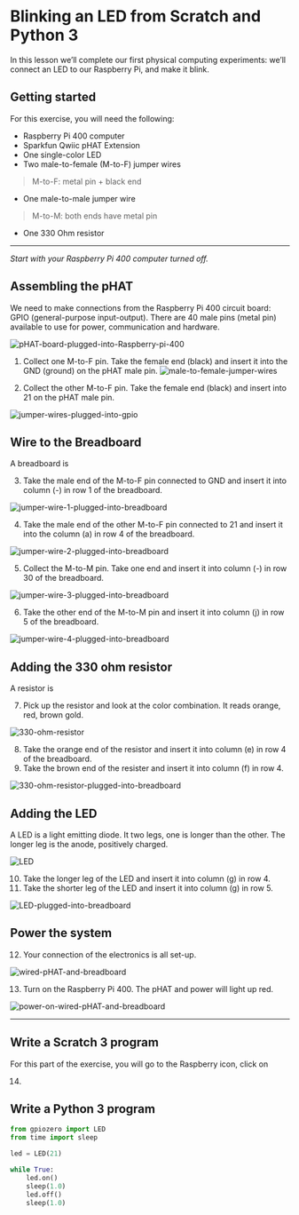 # Blinking an LED from Scratch and Python 3

In this lesson we’ll complete our first physical computing experiments: we’ll connect an LED to our Raspberry Pi, and make it blink.

## Getting started
For this exercise, you will need the following:
* Raspberry Pi 400 computer
* Sparkfun Qwiic pHAT Extension
* One single-color LED
* Two male-to-female (M-to-F) jumper wires

> M-to-F: metal pin + black end

* One male-to-male jumper wire

> M-to-M: both ends have metal pin

* One 330 Ohm resistor

---

*Start with your Raspberry Pi 400 computer turned off.*

## Assembling the pHAT

We need to make connections from the Raspberry Pi 400 circuit board: GPIO (general-purpose input-output).
There are 40 male pins (metal pin) available to use for power, communication and hardware.

![pHAT-board-plugged-into-Raspberry-pi-400](images/01-gpio-board.png)

1. Collect one M-to-F pin. Take the female end (black) and insert it into the GND (ground) on the pHAT male pin.
![male-to-female-jumper-wires](images/02-male-to-female.png)

2. Collect the other M-to-F pin. Take the female end (black) and insert into 21 on the pHAT male pin.

![jumper-wires-plugged-into-gpio](images/03-jumper-wires-gpio.png)

## Wire to the Breadboard

A breadboard is 

3. Take the male end of the M-to-F pin connected to GND and insert it into column (-) in row 1 of the breadboard.

![jumper-wire-1-plugged-into-breadboard](images/04-male-end-1-breadboard.png)

4. Take the male end of the other M-to-F pin connected to 21 and insert it into the column (a) in row 4 of the breadboard.

![jumper-wire-2-plugged-into-breadboard](images/05-male-end-2-breadboard.png)

5. Collect the M-to-M pin. Take one end and insert it into column (-) in row 30 of the breadboard.

![jumper-wire-3-plugged-into-breadboard](images/06-male-end-3-breadboard.png)

6. Take the other end of the M-to-M pin and insert it into column (j) in row 5 of the breadboard.

![jumper-wire-4-plugged-into-breadboard](images/07-male-end-4-breadboard.png)

## Adding the 330 ohm resistor

A resistor is 

7. Pick up the resistor and look at the color combination. It reads orange, red, brown gold. 

![330-ohm-resistor](images/08-330-ohm-resistor.png)

8. Take the orange end of the resistor and insert it into column (e) in row 4 of the breadboard.
9. Take the brown end of the resister and insert it into column (f) in row 4. 

![330-ohm-resistor-plugged-into-breadboard](images/09-330-ohm-resistor-breadboard.png)

## Adding the LED

A LED is a light emitting diode. It two legs, one is longer than the other. The longer leg is the anode, positively charged. 

![LED](images/10-led.png)

10. Take the longer leg of the LED and insert it into column (g) in row 4.
11. Take the shorter leg of the LED and insert it into column (g) in row 5.

![LED-plugged-into-breadboard](images/11-led-breadboard.png)

## Power the system

12. Your connection of the electronics is all set-up.

![wired-pHAT-and-breadboard](images/12-complete-set-up.png)

13. Turn on the Raspberry Pi 400. The pHAT and power will light up red.

![power-on-wired-pHAT-and-breadboard](images/13-powered-set-up.png)

---
## Write a Scratch 3 program
For this part of the exercise, you will go to the Raspberry icon, click on 

14. 

## Write a Python 3 program



```python
from gpiozero import LED
from time import sleep

led = LED(21)

while True:
    led.on()
    sleep(1.0)
    led.off()
    sleep(1.0)
```
